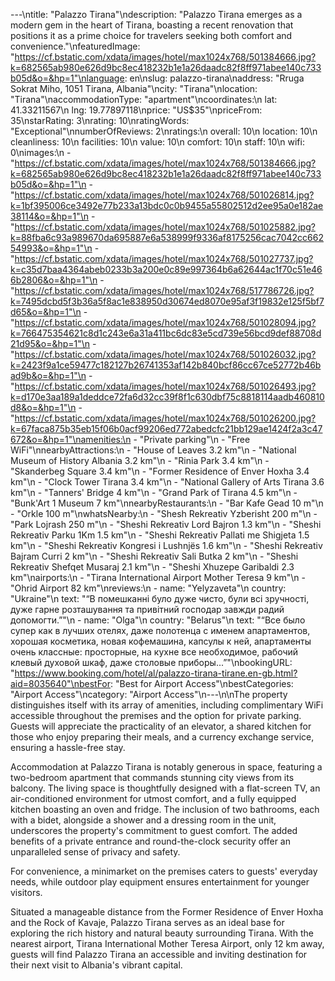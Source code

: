 ---\ntitle: "Palazzo Tirana"\ndescription: "Palazzo Tirana emerges as a modern gem in the heart of Tirana, boasting a recent renovation that positions it as a prime choice for travelers seeking both comfort and convenience."\nfeaturedImage: "https://cf.bstatic.com/xdata/images/hotel/max1024x768/501384666.jpg?k=682565ab980e626d9bc8ec418232b1e1a26daadc82f8ff971abee140c733b05d&o=&hp=1"\nlanguage: en\nslug: palazzo-tirana\naddress: "Rruga Sokrat Miho, 1051 Tirana, Albania"\ncity: "Tirana"\nlocation: "Tirana"\naccommodationType: "apartment"\ncoordinates:\n  lat: 41.33211567\n  lng: 19.77897118\nprice: "US$35"\npriceFrom: 35\nstarRating: 3\nrating: 10\nratingWords: "Exceptional"\nnumberOfReviews: 2\nratings:\n  overall: 10\n  location: 10\n  cleanliness: 10\n  facilities: 10\n  value: 10\n  comfort: 10\n  staff: 10\n  wifi: 0\nimages:\n  - "https://cf.bstatic.com/xdata/images/hotel/max1024x768/501384666.jpg?k=682565ab980e626d9bc8ec418232b1e1a26daadc82f8ff971abee140c733b05d&o=&hp=1"\n  - "https://cf.bstatic.com/xdata/images/hotel/max1024x768/501026814.jpg?k=1bf395006ce3492e77b233a13bdc0c0b9455a55802512d2ee95a0e182ae38114&o=&hp=1"\n  - "https://cf.bstatic.com/xdata/images/hotel/max1024x768/501025882.jpg?k=88fba6c93a989670da695887e6a538999f9336af8175256cac7042cc66254993&o=&hp=1"\n  - "https://cf.bstatic.com/xdata/images/hotel/max1024x768/501027737.jpg?k=c35d7baa4364abeb0233b3a200e0c89e997364b6a62644ac1f70c51e466b2806&o=&hp=1"\n  - "https://cf.bstatic.com/xdata/images/hotel/max1024x768/517786726.jpg?k=7495dcbd5f3b36a5f8ac1e838950d30674ed8070e95af3f19832e125f5bf7d65&o=&hp=1"\n  - "https://cf.bstatic.com/xdata/images/hotel/max1024x768/501028094.jpg?k=766475354621c8d1c243e6a31a411bc6dc83e5cd739e56bcd9def88708d21d95&o=&hp=1"\n  - "https://cf.bstatic.com/xdata/images/hotel/max1024x768/501026032.jpg?k=2423f9a1ce59477c182127b26741353af142b840bcf86cc67ce52772b46bad9b&o=&hp=1"\n  - "https://cf.bstatic.com/xdata/images/hotel/max1024x768/501026493.jpg?k=d170e3aa189a1deddce72fa6d32cc39f8f1c630dbf75c8818114aadb460810d8&o=&hp=1"\n  - "https://cf.bstatic.com/xdata/images/hotel/max1024x768/501026200.jpg?k=67faca875b35eb15f06b0acf99206ed772abedcfc21bb129ae1424f2a3c47672&o=&hp=1"\namenities:\n  - "Private parking"\n  - "Free WiFi"\nnearbyAttractions:\n  - "House of Leaves 3.2 km"\n  - "National Museum of History Albania 3.2 km"\n  - "Rinia Park 3.4 km"\n  - "Skanderbeg Square 3.4 km"\n  - "Former Residence of Enver Hoxha 3.4 km"\n  - "Clock Tower Tirana 3.4 km"\n  - "National Gallery of Arts Tirana 3.6 km"\n  - "Tanners' Bridge 4 km"\n  - "Grand Park of Tirana 4.5 km"\n  - "Bunk'Art 1 Museum 7 km"\nnearbyRestaurants:\n  - "Bar Kafe Gead 10 m"\n  - "Orkle 100 m"\nwhatsNearby:\n  - "Shesh Rekreativ Yzberisht 200 m"\n  - "Park Lojrash 250 m"\n  - "Sheshi Rekreativ Lord Bajron 1.3 km"\n  - "Sheshi Rekreativ Parku 1Km 1.5 km"\n  - "Sheshi Rekreativ Pallati me Shigjeta 1.5 km"\n  - "Sheshi Rekreativ Kongresi i Lushnjës 1.6 km"\n  - "Sheshi Rekreativ Bajram Curri 2 km"\n  - "Sheshi Rekreativ Sali Butka 2 km"\n  - "Sheshi Rekreativ Shefqet Musaraj 2.1 km"\n  - "Sheshi Xhuzepe Garibaldi 2.3 km"\nairports:\n  - "Tirana International Airport Mother Teresa 9 km"\n  - "Ohrid Airport 82 km"\nreviews:\n  - name: "Yelyzaveta"\n    country: "Ukraine"\n    text: "“В помешканні було дуже чисто, були всі зручності, дуже гарне розташування та привітний господар завжди радий допомогти.”"\n  - name: "Olga"\n    country: "Belarus"\n    text: "“Все было супер как в лучших отелях, даже полотенца с именем апартаментов, хорошая косметика, новая кофемашина, капсулы к ней, апартаменты очень классные: просторные, на кухне все необходимое, рабочий клевый духовой шкаф, даже столовые приборы...”"\nbookingURL: "https://www.booking.com/hotel/al/palazzo-tirana-tirane.en-gb.html?aid=8035640"\nbestFor: "Best for Airport Access"\nbestCategories: "Airport Access"\ncategory: "Airport Access"\n---\n\nThe property distinguishes itself with its array of amenities, including complimentary WiFi accessible throughout the premises and the option for private parking. Guests will appreciate the practicality of an elevator, a shared kitchen for those who enjoy preparing their meals, and a currency exchange service, ensuring a hassle-free stay.

Accommodation at Palazzo Tirana is notably generous in space, featuring a two-bedroom apartment that commands stunning city views from its balcony. The living space is thoughtfully designed with a flat-screen TV, an air-conditioned environment for utmost comfort, and a fully equipped kitchen boasting an oven and fridge. The inclusion of two bathrooms, each with a bidet, alongside a shower and a dressing room in the unit, underscores the property's commitment to guest comfort. The added benefits of a private entrance and round-the-clock security offer an unparalleled sense of privacy and safety.

For convenience, a minimarket on the premises caters to guests' everyday needs, while outdoor play equipment ensures entertainment for younger visitors. 

Situated a manageable distance from the Former Residence of Enver Hoxha and the Rock of Kavaje, Palazzo Tirana serves as an ideal base for exploring the rich history and natural beauty surrounding Tirana. With the nearest airport, Tirana International Mother Teresa Airport, only 12 km away, guests will find Palazzo Tirana an accessible and inviting destination for their next visit to Albania's vibrant capital.
